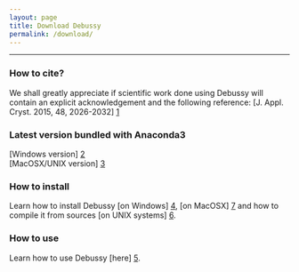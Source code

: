 ```yaml
---
layout: page
title: Download Debussy
permalink: /download/
---
```


---

### How to cite?
We shall greatly appreciate if scientific work done using Debussy will contain an explicit acknowledgement and the following reference:
[J. Appl. Cryst. 2015, 48, 2026-2032] [1]


### Latest version bundled with Anaconda3
[Windows version] [2] <br>
[MacOSX/UNIX version] [3] <br>


### How to install
Learn how to install Debussy [on Windows] [4], [on MacOSX] [7] and how to compile it from sources [on UNIX systems] [6].


### How to use
Learn how to use Debussy [here] [5].


[1]: <https://doi.org/10.1107/S1600576715020488> "DEBUSSY 2.0: the new release"
[2]: <https://github.com/DeByeUSerSYstem/DEBUSSY_v2.2-WINDOWS>
[3]: <https://github.com/DeByeUSerSYstem/DEBUSSY_v2.2-UNIX>
[4]: <https://github.com/DeByeUSerSYstem/DEBUSSY_v2.2-WINDOWS/blob/main/How2install/Programs_Installation_64bit_Windows.pdf> 
[5]: <https://debyeusersystem.github.io/getting-started/> "Getting Started"
[6]: <https://github.com/DeByeUSerSYstem/DEBUSSY_v2.2-UNIX/blob/main/How2install/Compiling%20the%20Debussy%20Suite%20on%20UNIX%20systems%20with%20Anaconda.pdf>
[7]: <https://github.com/DeByeUSerSYstem/DEBUSSY_v2.2-UNIX/blob/main/How2install/Programs_Installation_MacOSX.pdf>
